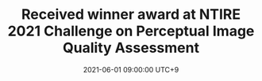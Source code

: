 ---
title: Received winner award at NTIRE 2021 Challenge on Perceptual Image Quality Assessment
date: 2021-06-01 09:00:00 UTC+9
---